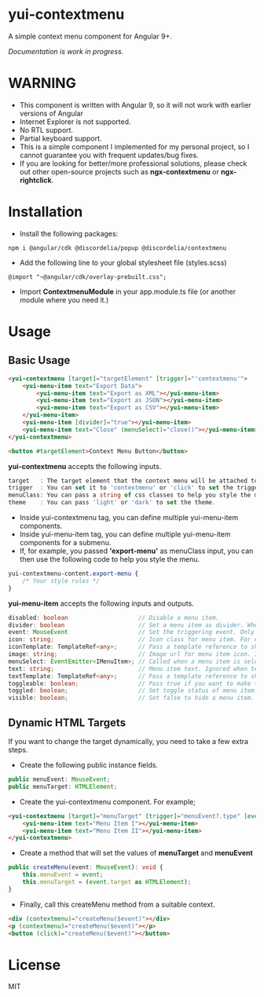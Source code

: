 # yui-contextmenu

A simple context menu component for Angular 9+.

_Documentation is work in progress._

# WARNING

* This component is written with Angular 9, so it will not work with earlier versions of Angular
* Internet Explorer is not supported.
* No RTL support.
* Partial keyboard support.
* This is a simple component I implemented for my personal project, so I cannot guarantee you with frequent updates/bug fixes.
* If you are looking for better/more professional solutions, please check out other open-source projects such as **ngx-contextmenu** or **ngx-rightclick**.

# Installation

* Install the following packages:
    
```
npm i @angular/cdk @discordelia/popup @discordelia/contextmenu
```

* Add the following line to your global stylesheet file (styles.scss)
    
```
@import "~@angular/cdk/overlay-prebuilt.css";
```

* Import **ContextmenuModule** in your app.module.ts file (or another module where you need it.)

# Usage

## Basic Usage

```html
<yui-contextmenu [target]="targetElement" [trigger]="'contextmenu'">
    <yui-menu-item text="Export Data">
        <yui-menu-item text="Export as XML"></yui-menu-item>
        <yui-menu-item text="Export as JSON"></yui-menu-item>
        <yui-menu-item text="Export as CSV"></yui-menu-item>
    </yui-menu-item>
    <yui-menu-item [divider]="true"></yui-menu-item>
    <yui-menu-item text="Close" (menuSelect)="close()"></yui-menu-item>
</yui-contextmenu>

<button #targetElement>Context Menu Button</button>
```

**yui-contextmenu** accepts the following inputs.

```typescript
target   : The target element that the context menu will be attached to.
trigger  : You can set it to 'contextmenu' or 'click' to set the trigger event. Default is set to 'contextmenu'.
menuClass: You can pass a string of css classes to help you style the menu.
theme    : You can pass 'light' or 'dark' to set the theme.
```

* Inside yui-contextmenu tag, you can define multiple yui-menu-item components.
* Inside yui-menu-item tag, you can define multiple yui-menu-item components for a submenu.
* If, for example, you passed **'export-menu'** as menuClass input, you can then use the following code to help you style the menu.

```scss
yui-contextmenu-content.export-menu {
    /* Your style rules */
}
```

**yui-menu-item** accepts the following inputs and outputs.

```typescript
disabled: boolean                    // Disable a menu item.
divider: boolean                     // Set a menu item as divider. When set to true, all other options are ignored.
event: MouseEvent                    // Set the triggering event. Only used when the target changes dynamically.
icon: string;                        // Icon class for menu item. For example, you can pass a font icon class such as 'fa fa-plus'. Ignored when iconTemplate option is set.
iconTemplate: TemplateRef<any>;      // Pass a template reference to show as menu item icon.
image: string;                       // Image url for menu item icon. Ignored when iconTemplate option is set.
menuSelect: EventEmitter<IMenuItem>; // Called when a menu item is selected. 
text: string;                        // Menu item text. Ignored when textTemplate option is set.
textTemplate: TemplateRef<any>;      // Pass a template reference to show as menu item text.
toggleable: boolean;                 // Pass true if you want to make the menu item toggleable.
toggled: boolean;                    // Set toggle status of menu item. This is a two-way binding. [(toggled)]
visible: boolean;                    // Set false to hide a menu item.
```

## Dynamic HTML Targets

If you want to change the target dynamically, you need to take a few extra steps.

* Create the following public instance fields.
```typescript
public menuEvent: MouseEvent;
public menuTarget: HTMLElement;
```

* Create the yui-contextmenu component. For example;
```html
<yui-contextmenu [target]="menuTarget" [trigger]="menuEvent?.type" [event]="menuEvent">
    <yui-menu-item text="Menu Item I"></yui-menu-item>
    <yui-menu-item text="Menu Item II"></yui-menu-item>
</yui-contextmenu>
```

* Create a method that will set the values of **menuTarget** and **menuEvent**

```typescript
public createMenu(event: MouseEvent): void {
    this.menuEvent = event;
    this.menuTarget = (event.target as HTMLElement);
}
```
* Finally, call this createMenu method from a suitable context.

```html
<div (contextmenu)="createMenu($event)"></div>
<p (contextmenu)="createMenu($event)"></p>
<button (click)="createMenu($event)"></button>
```

# License

MIT
